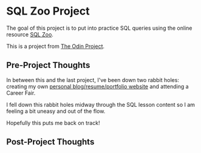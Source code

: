 # SQL Zoo Project

The goal of this project is to put into practice SQL queries using the online resource [SQL Zoo](http://sqlzoo.net/wiki/SQL_Tutorial).

This is a project from [The Odin Project](https://www.theodinproject.com/courses/ruby-on-rails/lessons/sql).

## Pre-Project Thoughts

In between this and the last project, I've been down two rabbit holes: creating my own [personal blog/resume/portfolio website](https://github.com/JonathanYiv/jonathanyiv.github.io) and attending a Career Fair.

I fell down this rabbit holes midway through the SQL lesson content so I am feeling a bit uneasy and out of the flow.

Hopefully this puts me back on track!

## Post-Project Thoughts
